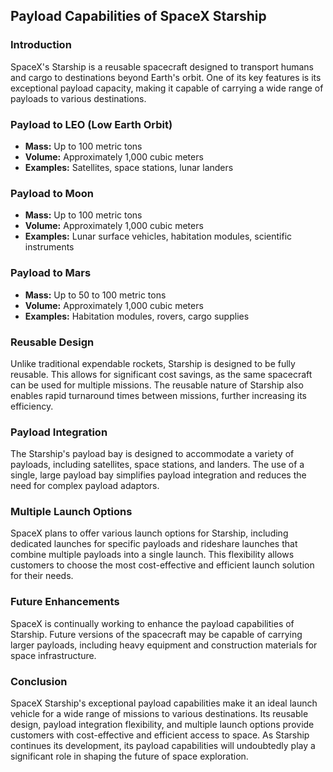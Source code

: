 ## Payload Capabilities of SpaceX Starship

### Introduction

SpaceX's Starship is a reusable spacecraft designed to transport humans and cargo to destinations beyond Earth's orbit. One of its key features is its exceptional payload capacity, making it capable of carrying a wide range of payloads to various destinations.

### Payload to LEO (Low Earth Orbit)

* **Mass:** Up to 100 metric tons
* **Volume:** Approximately 1,000 cubic meters
* **Examples:** Satellites, space stations, lunar landers

### Payload to Moon

* **Mass:** Up to 100 metric tons
* **Volume:** Approximately 1,000 cubic meters
* **Examples:** Lunar surface vehicles, habitation modules, scientific instruments

### Payload to Mars

* **Mass:** Up to 50 to 100 metric tons
* **Volume:** Approximately 1,000 cubic meters
* **Examples:** Habitation modules, rovers, cargo supplies

### Reusable Design

Unlike traditional expendable rockets, Starship is designed to be fully reusable. This allows for significant cost savings, as the same spacecraft can be used for multiple missions. The reusable nature of Starship also enables rapid turnaround times between missions, further increasing its efficiency.

### Payload Integration

The Starship's payload bay is designed to accommodate a variety of payloads, including satellites, space stations, and landers. The use of a single, large payload bay simplifies payload integration and reduces the need for complex payload adaptors.

### Multiple Launch Options

SpaceX plans to offer various launch options for Starship, including dedicated launches for specific payloads and rideshare launches that combine multiple payloads into a single launch. This flexibility allows customers to choose the most cost-effective and efficient launch solution for their needs.

### Future Enhancements

SpaceX is continually working to enhance the payload capabilities of Starship. Future versions of the spacecraft may be capable of carrying larger payloads, including heavy equipment and construction materials for space infrastructure.

### Conclusion

SpaceX Starship's exceptional payload capabilities make it an ideal launch vehicle for a wide range of missions to various destinations. Its reusable design, payload integration flexibility, and multiple launch options provide customers with cost-effective and efficient access to space. As Starship continues its development, its payload capabilities will undoubtedly play a significant role in shaping the future of space exploration.

